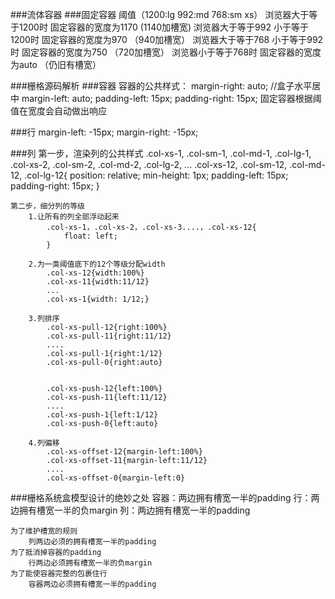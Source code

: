 ###流体容器
###固定容器
	阈值（1200:lg 992:md 768:sm xs）
		浏览器大于等于1200时  					 固定容器的宽度为1170   (1140加槽宽)
		浏览器大于等于992 小于等于1200时  		 固定容器的宽度为970	 （940加槽宽）
        浏览器大于等于768 小于等于992时    		 固定容器的宽度为750	 （720加槽宽）
        浏览器小于等于768时    				 固定容器的宽度为auto   （仍旧有槽宽）


###栅格源码解析
###容器
	容器的公共样式：
	  margin-right: auto; //盒子水平居中
	  margin-left: auto;
	  padding-left:  15px;
	  padding-right: 15px;
	固定容器根据阈值在宽度会自动做出响应

###行
	margin-left:  -15px;
  	margin-right: -15px;
 
###列
	第一步，渲染列的公共样式
		 .col-xs-1, .col-sm-1, .col-md-1, .col-lg-1,
		 .col-xs-2, .col-sm-2, .col-md-2, .col-lg-2,
		                      ...
		 .col-xs-12, .col-sm-12, .col-md-12, .col-lg-12{
		    position: relative;
		    min-height: 1px;
		    padding-left: 15px;
		    padding-right: 15px;
		 }
	
	第二步，细分列的等级
		1.让所有的列全部浮动起来
			.col-xs-1，.col-xs-2，.col-xs-3....，.col-xs-12{
			    float: left;
			}
			
		2.为一类阈值底下的12个等级分配width
			.col-xs-12{width:100%}
			.col-xs-11{width:11/12}
			...
			.col-xs-1{width: 1/12;}
			
		3.列排序
			.col-xs-pull-12{right:100%}
			.col-xs-pull-11{right:11/12}
			....
			.col-xs-pull-1{right:1/12}
			.col-xs-pull-0{right:auto}
			
			
			.col-xs-push-12{left:100%}
			.col-xs-push-11{left:11/12}
			....
			.col-xs-push-1{left:1/12}
			.col-xs-push-0{left:auto}
			
		4.列偏移
			.col-xs-offset-12{margin-left:100%}
			.col-xs-offset-11{margin-left:11/12}
			....
			.col-xs-offset-0{margin-left:0}

###栅格系统盒模型设计的绝妙之处
	容器：两边拥有槽宽一半的padding
	行：两边拥有槽宽一半的负margin
	列：两边拥有槽宽一半的padding
	
	为了维护槽宽的规则
		列两边必须的拥有槽宽一半的padding
	为了抵消掉容器的padding
		行两边必须拥有槽宽一半的负margin
	为了能使容器完整的包裹住行
		容器两边必须拥有槽宽一半的padding